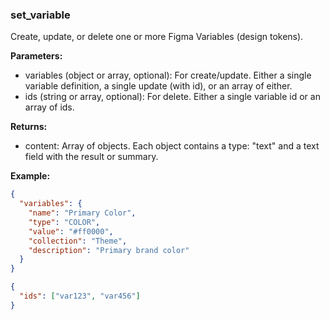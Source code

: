 ### set_variable
Create, update, or delete one or more Figma Variables (design tokens).

**Parameters:**
- variables (object or array, optional): For create/update. Either a single variable definition, a single update (with id), or an array of either.
- ids (string or array, optional): For delete. Either a single variable id or an array of ids.

**Returns:**
- content: Array of objects. Each object contains a type: "text" and a text field with the result or summary.

**Example:**
```json
{
  "variables": {
    "name": "Primary Color",
    "type": "COLOR",
    "value": "#ff0000",
    "collection": "Theme",
    "description": "Primary brand color"
  }
}
```
```json
{
  "ids": ["var123", "var456"]
}
